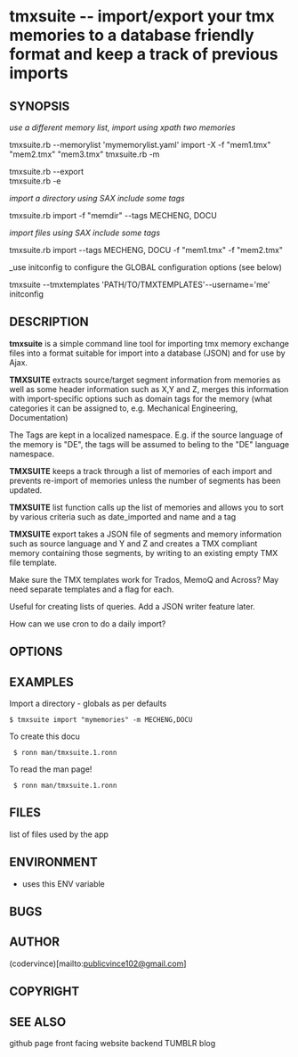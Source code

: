 tmxsuite -- import/export your tmx memories to a database friendly format  and keep a track of previous imports
================================================================================


## SYNOPSIS

_use a different memory list, import using xpath two memories_

tmxsuite.rb --memorylist 'mymemorylist.yaml' import -X -f "mem1.tmx" "mem2.tmx" "mem3.tmx" 
tmxsuite.rb -m

tmxsuite.rb --export <directory><br>
tmxsuite.rb -e


_import a directory using SAX include some tags_

tmxsuite.rb import -f "memdir" --tags MECHENG, DOCU 

_import files using SAX include some tags_

tmxsuite.rb import --tags MECHENG, DOCU -f "mem1.tmx" -f "mem2.tmx"

_use initconfig to configure the GLOBAL configuration options (see below)

tmxsuite --tmxtemplates 'PATH/TO/TMXTEMPLATES'--username='me' initconfig


## DESCRIPTION

**tmxsuite** is a simple command line tool for importing tmx memory exchange files into a format suitable for
import into a database (JSON) and for use by Ajax.

**TMXSUITE** extracts source/target segment information from memories as well as some header information such as 
X,Y and Z, merges this information with import-specific options such as domain tags for the memory (what categories it can be assigned to, 
e.g. Mechanical Engineering, Documentation)

The Tags are kept in a localized namespace. E.g. if the source language of the memory is "DE", the tags will be assumed to beling to the "DE" 
language namespace.

**TMXSUITE** keeps a track through a list of memories of each import and prevents re-import of memories unless the number of segments has been updated.

**TMXSUITE** list function calls up the list of memories and allows you to sort by various criteria such as date_imported and name and a tag

**TMXSUITE** export takes a JSON file of segments and memory information such as source language and Y and Z and creates a TMX compliant memory
containing those segments, by writing to an existing empty TMX file template. 

Make sure the TMX templates work for Trados, MemoQ and Across?
May need separate templates and a flag for each.

Useful for creating lists of queries.
Add a JSON writer feature later.



How can we use cron to do a daily import?


## OPTIONS




## EXAMPLES

Import a directory - globals as per defaults
 
    $ tmxsuite import "mymemories" -m MECHENG,DOCU


To create this docu

     $ ronn man/tmxsuite.1.ronn

To read the man page!

     $ ronn man/tmxsuite.1.ronn

## FILES

list of files used by the app


## ENVIRONMENT

* uses this ENV variable

## BUGS




## AUTHOR

(codervince)[mailto:publicvince102@gmail.com]


## COPYRIGHT


## SEE ALSO

github page
front facing website
backend TUMBLR blog



